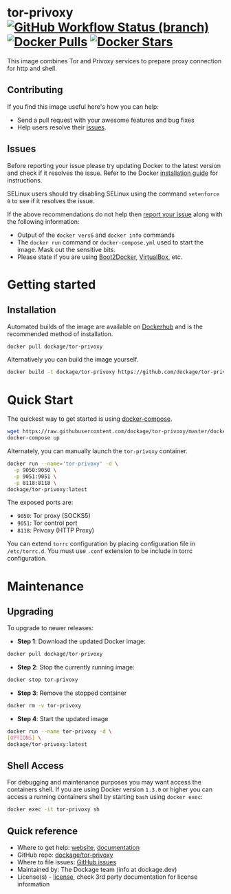 # tor-privoxy [![GitHub Workflow Status (branch)](https://img.shields.io/github/actions/workflow/status/dockage/tor-privoxy/ci.yaml?branch=main)](https://github.com/dockage/tor-privoxy/actions/workflows/ci.yaml) [![Docker Pulls](https://badgen.net/docker/pulls/dockage/tor-privoxy?icon=docker&label=pulls)](https://hub.docker.com/r/dockage/tor-privoxy/) [![Docker Stars](https://badgen.net/docker/stars/dockage/tor-privoxy?icon=docker&label=stars)](https://hub.docker.com/r/dockage/tor-privoxy/)

This image combines Tor and Privoxy services to prepare proxy connection for http and shell.

## Contributing

If you find this image useful here's how you can help:

- Send a pull request with your awesome features and bug fixes
- Help users resolve their [issues](../../issues?q=is%3Aopen+is%3Aissue).

## Issues

Before reporting your issue please try updating Docker to the latest version and check if it resolves the issue. Refer to the Docker [installation guide](https://docs.docker.com/installation) for instructions.

SELinux users should try disabling SELinux using the command `setenforce 0` to see if it resolves the issue.

If the above recommendations do not help then [report your issue](../../issues/new) along with the following information:

- Output of the `docker vers6` and `docker info` commands
- The `docker run` command or `docker-compose.yml` used to start the image. Mask out the sensitive bits.
- Please state if you are using [Boot2Docker](http://www.boot2docker.io), [VirtualBox](https://www.virtualbox.org), etc.

# Getting started

## Installation

Automated builds of the image are available on [Dockerhub](https://hub.docker.com/r/dockage/tor-privoxy) and is the recommended method of installation.

```bash
docker pull dockage/tor-privoxy
```

Alternatively you can build the image yourself.

```bash
docker build -t dockage/tor-privoxy https://github.com/dockage/tor-privoxy.git#main
```


# Quick Start

The quickest way to get started is using [docker-compose](https://docs.docker.com/compose/).

```bash
wget https://raw.githubusercontent.com/dockage/tor-privoxy/master/docker-compose.yml
docker-compose up
```

Alternately, you can manually launch the `tor-privoxy` container.

```bash
docker run --name='tor-privoxy' -d \
  -p 9050:9050 \
  -p 9051:9051 \
  -p 8118:8118 \
dockage/tor-privoxy:latest
```

The exposed ports are:
* <code>9050</code>: Tor proxy (SOCKS5)
* <code>9051</code>: Tor control port
* <code>8118</code>: Privoxy (HTTP Proxy)

You can extend <code>torrc</code> configuration by placing configuration file in <code>/etc/torrc.d</code>.
You must use <code>.conf</code> extension to be include in torrc configuration.

# Maintenance

## Upgrading

To upgrade to newer releases:

- **Step 1**: Download the updated Docker image:
```bash
docker pull dockage/tor-privoxy
```

- **Step 2**: Stop the currently running image:
```bash
docker stop tor-privoxy
```

- **Step 3**: Remove the stopped container
```bash
docker rm -v tor-privoxy
```

- **Step 4**: Start the updated image
```bash
docker run --name tor-privoxy -d \
[OPTIONS] \
dockage/tor-privoxy:latest
```

## Shell Access

For debugging and maintenance purposes you may want access the containers shell. If you are using Docker version `1.3.0` or higher you can access a running containers shell by starting `bash` using `docker exec`:

```bash
docker exec -it tor-privoxy sh
```

## Quick reference
* Where to get help: [website](https://dockage.dev/), [documentation](https://dockage.dev/docs/)
* GitHub repo: [dockage/tor-privoxy](https://github.com/dockage/tor-privoxy)
* Where to file issues: [GitHub issues](https://github.com/dockage/tor-privoxy/issues)
* Maintained by: The Dockage team (info at dockage.dev)
* License(s) - [license](https://github.com/dockage/tor-privoxy/blob/main/LICENSE), check 3rd party documentation for license information
